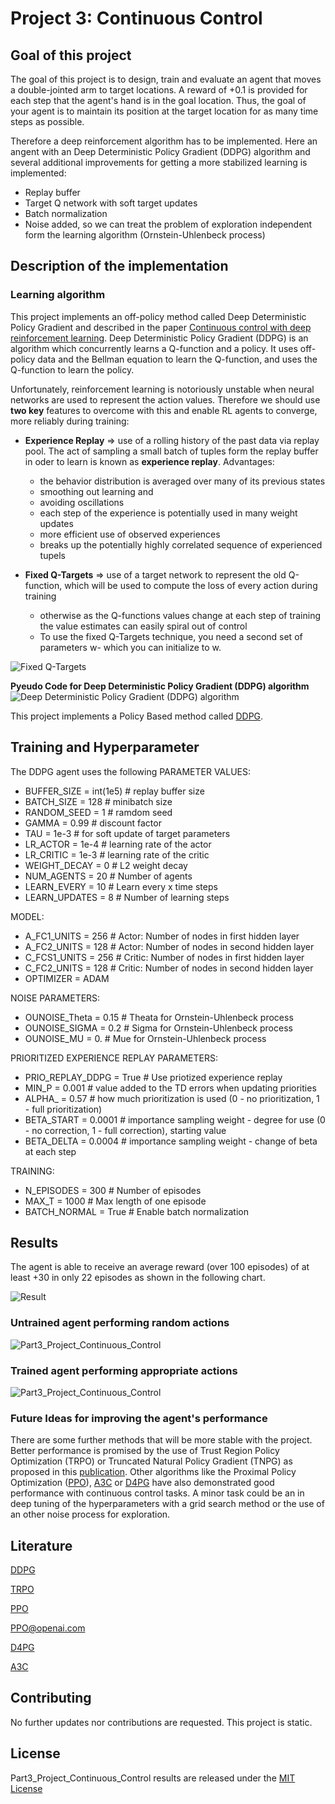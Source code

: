 # Project 3: Continuous Control


## Goal of this project

The goal of this project is to design, train and evaluate an agent that moves a double-jointed arm to target locations. A reward of +0.1 is provided for each step that the agent's hand is in the goal location. Thus, the goal of your agent is to maintain its position at the target location for as many time steps as possible.

Therefore a deep reinforcement algorithm has to be implemented. Here an angent with an Deep Deterministic Policy Gradient (DDPG) algorithm and several additional improvements for getting a more stabilized learning is implemented:

-   Replay buffer
-   Target Q network with soft target updates
-   Batch normalization
-   Noise added, so we can treat the problem of exploration independent form the learning algorithm (Ornstein-Uhlenbeck process)

## Description of the implementation

### Learning algorithm

This project implements an off-policy method called Deep Deterministic Policy Gradient and described in the paper [Continuous control with deep reinforcement learning](./resources/305_20160229_Lillicrap_et_al_Continuous_control_with_DRL.pdf). Deep Deterministic Policy Gradient (DDPG) is an algorithm which concurrently learns a Q-function and a policy. It uses off-policy data and the Bellman equation to learn the Q-function, and uses the Q-function to learn the policy.

Unfortunately, reinforcement learning is notoriously unstable when neural networks are used to represent the action values. Therefore we should use **two key** features to overcome with this and enable RL agents to converge, more reliably during training:

- **Experience Replay**
    => use of a rolling history of the past data via replay pool. The act of sampling a small batch of tuples form the replay buffer in oder to learn is known as **experience replay**. Advantages:
    - the behavior distribution is averaged over many of its previous states
    - smoothing out learning and
    - avoiding oscillations
    - each step of the experience is potentially used in many weight updates
    - more efficient use of observed experiences
    - breaks up the potentially highly correlated sequence of experienced tupels

- **Fixed Q-Targets**
    => use of a target network to represent the old Q-function, which will be used to compute the loss of every action during training
    -  otherwise as the Q-functions values change at each step of training the value estimates can easily spiral out of control
    -  To use the fixed Q-Targets technique, you need a second set of parameters w- which you can initialize to w. 

![Fixed Q-Targets](./img/Fixed_Q_Targets.png)

**Pyeudo Code for Deep Deterministic Policy Gradient (DDPG) algorithm**
![Deep Deterministic Policy Gradient (DDPG) algorithm](./img/DDPG.png)

This project implements a Policy Based method called [DDPG](./resources/305_20160229_Lillicrap_et_al_Continuous_control_with_DRL.pdf).


## Training and Hyperparameter

The DDPG agent uses the following 
PARAMETER VALUES:
- BUFFER_SIZE = int(1e5)    # replay buffer size
- BATCH_SIZE = 128          # minibatch size
- RANDOM_SEED = 1           # ramdom seed
- GAMMA = 0.99              # discount factor
- TAU = 1e-3                # for soft update of target parameters
- LR_ACTOR = 1e-4           # learning rate of the actor
- LR_CRITIC = 1e-3          # learning rate of the critic
- WEIGHT_DECAY = 0          # L2 weight decay
- NUM_AGENTS = 20           # Number of agents
- LEARN_EVERY = 10          # Learn every x time steps
- LEARN_UPDATES = 8         # Number of learning steps 

MODEL: 
- A_FC1_UNITS = 256         # Actor: Number of nodes in first hidden layer
- A_FC2_UNITS = 128         # Actor: Number of nodes in second hidden layer
- C_FCS1_UNITS = 256        # Critic: Number of nodes in first hidden layer
- C_FC2_UNITS = 128         # Critic: Number of nodes in second hidden layer
- OPTIMIZER = ADAM 

NOISE PARAMETERS:
- OUNOISE_Theta = 0.15      # Theata for Ornstein-Uhlenbeck process
- OUNOISE_SIGMA = 0.2       # Sigma for Ornstein-Uhlenbeck process
- OUNOISE_MU = 0.           # Mue for Ornstein-Uhlenbeck process

PRIORITIZED EXPERIENCE REPLAY PARAMETERS:
- PRIO_REPLAY_DDPG = True   # Use priotized experience replay
- MIN_P = 0.001             # value added to the TD errors when updating priorities
- ALPHA_ = 0.57             # how much prioritization is used (0 - no prioritization, 1 - full prioritization)
- BETA_START = 0.0001       # importance sampling weight - degree for use (0 - no correction, 1 - full correction), starting value
- BETA_DELTA = 0.0004       # importance sampling weight  -  change of beta at each step  

TRAINING:
- N_EPISODES = 300          # Number of episodes
- MAX_T = 1000              # Max length of one episode
- BATCH_NORMAL = True       # Enable batch normalization


## Results

The agent is able to receive an average reward (over 100 episodes) of at least +30 in only 22 episodes as shown in the following chart.  

![Result](./results/DDPG_trained_performance.png)

### Untrained agent performing random actions

![Part3_Project_Continuous_Control](./img/Continuous_Control_random_action.gif)

### Trained agent performing appropriate actions

![Part3_Project_Continuous_Control](./img/Continuous_Control_trained_agent_action.gif)

### Future Ideas for improving the agent's performance

There are some further methods that will be more stable with the project. Better performance is promised by the use of Trust Region Policy Optimization (TRPO) or Truncated Natural Policy Gradient (TNPG) as proposed in this [publication](https://arxiv.org/abs/1604.06778). 
Other algorithms like the Proximal Policy Optimization ([PPO](https://arxiv.org/pdf/1707.06347.pdf)), [A3C](https://arxiv.org/pdf/1602.01783.pdf) or [D4PG](https://openreview.net/forum?id=SyZipzbCb) have also demonstrated good performance with continuous control tasks.
A minor task could be an in deep tuning of the hyperparameters with a grid search method or the use of an other noise process for exploration.

## Literature

[DDPG](https://arxiv.org/abs/1509.02971)

[TRPO](https://arxiv.org/abs/1604.06778)

[PPO](https://arxiv.org/pdf/1707.06347.pdf)

[PPO@openai.com](https://blog.openai.com/openai-baselines-ppo/)

[D4PG](https://openreview.net/forum?id=SyZipzbCb)

[A3C](https://arxiv.org/pdf/1602.01783.pdf)

## Contributing

No further updates nor contributions are requested.  This project is static.

## License

Part3_Project_Continuous_Control results are released under the [MIT License](./LICENSE)